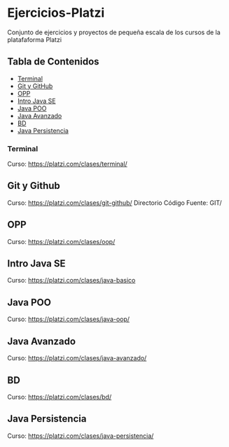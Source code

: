 # Ejercicios-Platzi
Conjunto de ejercicios y proyectos de pequeña escala de los cursos de la platafaforma Platzi

## Tabla de Contenidos
- [Terminal](#terminal)
- [Git y GitHub](#git-y-github)
- [OPP](#opp)
- [Intro Java SE](#intro-java-se)
- [Java POO](#java-poo)
- [Java Avanzado](#java-avanzado)
- [BD](#bd)
- [Java Persistencia](#java-persistencia)

### Terminal ###
Curso: https://platzi.com/clases/terminal/

## Git y Github
Curso: https://platzi.com/clases/git-github/
Directorio Código Fuente: GIT/
## OPP
Curso: https://platzi.com/clases/oop/
## Intro Java SE
Curso: https://platzi.com/clases/java-basico
## Java POO
Curso: https://platzi.com/clases/java-oop/
## Java Avanzado
Curso: https://platzi.com/clases/java-avanzado/
## BD
Curso: https://platzi.com/clases/bd/
## Java Persistencia
Curso: https://platzi.com/clases/java-persistencia/
